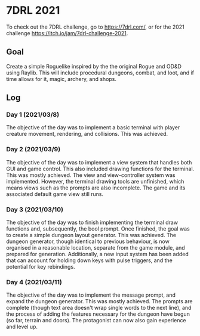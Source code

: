 # 7DRL 2021
To check out the 7DRL challenge, go to <https://7drl.com/>, or for the 2021 challenge <https://itch.io/jam/7drl-challenge-2021>.

## Goal
Create a simple Roguelike inspired by the the original Rogue and OD&D using Raylib. This will include procedural dungeons, combat, and loot, and if time allows for it, magic, archery, and shops.

## Log
### Day 1 (2021/03/8)
The objective of the day was to implement a basic terminal with player creature movement, rendering, and collisions. This was achieved.

### Day 2 (2021/03/9)
The objective of the day was to implement a view system that handles both GUI and game control. This also included drawing functions for the terminal. This was mostly achieved. The view and view-controller system was implemented. However, the terminal drawing tools are unfinished, which means views such as the prompts are also incomplete. The game and its associated default game view still runs.

### Day 3 (2021/03/10)
The objective of the day was to finish implementing the terminal draw functions and, subsequently, the bool prompt. Once finished, the goal was to create a simple dungeon layout generator. This was achieved. The dungeon generator, though identical to previous behaviour, is now organised in a reasonable location, separate from the game module, and prepared for generation. Additionally, a new input system has been added that can account for holding down keys with pulse triggers, and the potential for key rebindings.

### Day 4 (2021/03/11)
The objective of the day was to implement the message prompt, and expand the dungeon generator. This was mostly achieved. The prompts are complete (though text area doesn't wrap single words to the next line), and the process of adding the features necessary for the dungeon have begun (so far, terrain and doors). The protagonist can now also gain experience and level up.
